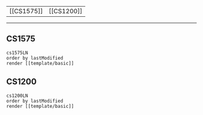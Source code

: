 
|  |  |
|----------|----------|
| [[CS1575]] | [[CS1200]] |

---

## CS1575

```query
cs1575LN
order by lastModified
render [[template/basic]]
```

## CS1200

```query
cs1200LN
order by lastModified
render [[template/basic]]
```

